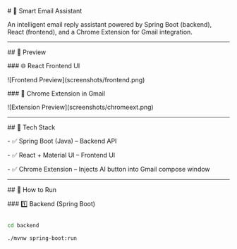 \# 🧠 Smart Email Assistant



An intelligent email reply assistant powered by Spring Boot (backend), React (frontend), and a Chrome Extension for Gmail integration.



---



\## 📸 Preview



\### 🌐 React Frontend UI

!\[Frontend Preview](screenshots/frontend.png)



\### 🧩 Chrome Extension in Gmail

!\[Extension Preview](screenshots/chromeext.png)



---



\## 🧱 Tech Stack



\- ✅ Spring Boot (Java) – Backend API

\- ✅ React + Material UI – Frontend UI

\- ✅ Chrome Extension – Injects AI button into Gmail compose window



---



\## 🚀 How to Run



\### 1️⃣ Backend (Spring Boot)



```bash

cd backend

./mvnw spring-boot:run



